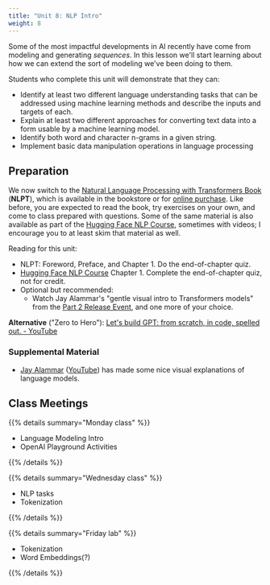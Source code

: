 ```yaml
---
title: "Unit 8: NLP Intro"
weight: 8
---
```


Some of the most impactful developments in AI recently have come from modeling and generating *sequences*.
In this lesson we'll start learning about how we can extend the sort of modeling we've been doing to them.

Students who complete this unit will demonstrate that they can:

- Identify at least two different language understanding tasks that can be addressed using machine learning methods and describe the inputs and targets of each. <!-- Causal language modeling, Sequence translation, Sequence classification, Token classification, Information extraction -->
- Explain at least two different approaches for converting text data into a form usable by a machine learning model.
- Identify both word and character n-grams in a given string.
- Implement basic data manipulation operations in language processing

## Preparation

We now switch to the [Natural Language Processing with Transformers Book](https://transformersbook.com/) (**NLPT**), which is available in the bookstore or for [online purchase](https://www.oreilly.com/library/view/natural-language-processing/9781098136789/). Like before, you are expected to read the book, try exercises on your own, and come to class prepared with questions. Some of the same material is also available as part of the [Hugging Face NLP Course](https://huggingface.co/course/), sometimes with videos; I encourage you to at least skim that material as well.

Reading for this unit:

- NLPT: Foreword, Preface, and Chapter 1. Do the end-of-chapter quiz.
- [Hugging Face NLP Course](https://huggingface.co/course/) Chapter 1. Complete the end-of-chapter quiz, not for credit.
- Optional but recommended:
  - Watch Jay Alammar's "gentle visual intro to Transformers models" from the [Part 2 Release Event](https://huggingface.co/course/event/1?fw=pt), and one more of your choice.

**Alternative** ("Zero to Hero"): [Let's build GPT: from scratch, in code, spelled out. - YouTube](https://www.youtube.com/watch?v=kCc8FmEb1nY)

### Supplemental Material

<!--

- Watch [Lecture 2 of MIT 6.S191](https://www.youtube.com/watch?v=qjrad0V0uJE&list=PLtBw6njQRU-rwp5__7C0oIVt26ZgjG9NI&index=2)
  - You may want to go back to skim [Lecture 1](https://www.youtube.com/watch?v=5tvmMX8r_OM&list=PLtBw6njQRU-rwp5__7C0oIVt26ZgjG9NI&index=1) if you didn't do so back in Week 4.
- Textbook: [SLP3](https://web.stanford.edu/~jurafsky/slp3/) (architectures, tasks, RNN etc.)
- Videos: [Stanford course on Natural Language Understanding 21SP](https://www.youtube.com/playlist?list=PLoROMvodv4rPt5D0zs3YhbWSZA8Q_DyiJ)

-->

- [Jay Alammar](https://jalammar.github.io/) ([YouTube](https://www.youtube.com/channel/UCmOwsoHty5PrmE-3QhUBfPQ)) has made some nice visual explanations of language models.

## Class Meetings

{{% details summary="Monday class" %}}

- Language Modeling Intro
- OpenAI Playground Activities

{{% /details %}}

{{% details summary="Wednesday class" %}}

- NLP tasks
- Tokenization

{{% /details %}}

{{% details summary="Friday lab" %}}

- Tokenization
- Word Embeddings(?)

{{% /details %}}

<!--

### Monday

Lecture: NLP Intro and Predictive Text ([slides](/slides/2022-03-07%20NLP%20intro%20and%20Predictive%20Text.pdf))

### Wednesday

- Discussion summary (come prepared to contribute)
- [Slides](/slides/w8/w8-nlp-tasks.html)
  - Language understanding *tasks*
  - Tokenization

### Friday

- Discussion intro
- Word embeddings (see [slides from last week](/slides/w7/w7-recsys-embedding.html#26))
- Tokenization practice

-->
